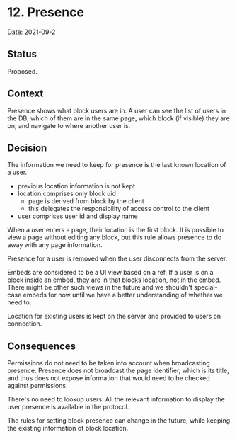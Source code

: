 # 12. Presence

Date: 2021-09-2


## Status

Proposed.


## Context

Presence shows what block users are in.
A user can see the list of users in the DB, which of them are in the same page, which block (if visible) they are on, and navigate to where another user is.


## Decision

The information we need to keep for presence is the last known location of a user.
- previous location information is not kept
- location comprises only block uid
  - page is derived from block by the client
  - this delegates the responsibility of access control to the client
- user comprises user id and display name
    
When a user enters a page, their location is the first block.
It is possible to view a page without editing any block, but this rule allows presence to do away with any page information.

Presence for a user is removed when the user disconnects from the server.

Embeds are considered to be a UI view based on a ref.
If a user is on a block inside an embed, they are in that blocks location, not in the embed.
There might be other such views in the future and we shouldn't special-case embeds for now until we have a better understanding of whether we need to.

Location for existing users is kept on the server and provided to users on connection.


## Consequences

Permissions do not need to be taken into account when broadcasting presence.
Presence does not broadcast the page identifier, which is its title, and thus does not expose information that would need to be checked against permissions.

There's no need to lookup users.
All the relevant information to display the user presence is available in the protocol.

The rules for setting block presence can change in the future, while keeping the existing information of block location.

